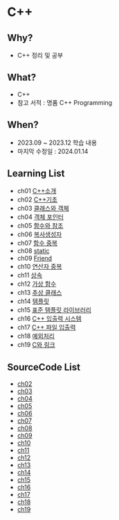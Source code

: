 # C++

## Why? 
* C++ 정리 및 공부

## What? 
* C++
* 참고 서적 : 명품 C++ Programming

## When?
* 2023.09 ~ 2023.12 학습 내용
* 마지막 수정일 : 2024.01.14

## Learning List
* ch01 [C++소개](https://github.com/BangYunseo/TIL/blob/main/Cpp/ch01_IntroduceC%2B%2B.md)
* ch02 [C++기초](https://github.com/BangYunseo/TIL/blob/main/Cpp/ch02_BasicC%2B%2B.md)
* ch03 [클래스와 객체](https://github.com/BangYunseo/TIL/blob/main/Cpp/ch03_ClassAndObject.md)
* ch04 [객체 포인터](https://github.com/BangYunseo/TIL/blob/main/Cpp/ch04_ObjectPointer.md)
* ch05 [함수와 참조](https://github.com/BangYunseo/TIL/blob/main/Cpp/ch05_FunctionAndReference.md)
* ch06 [복사생성자](https://github.com/BangYunseo/TIL/blob/main/Cpp/ch06_CopyConstructor.md)
* ch07 [함수 중복](https://github.com/BangYunseo/TIL/blob/main/Cpp/ch07_FunctionOverloading.md)
* ch08 [static](https://github.com/BangYunseo/TIL/blob/main/Cpp/ch08_Static.md)
* ch09 [Friend](https://github.com/BangYunseo/TIL/blob/main/Cpp/ch09_Friend.md)
* ch10 [연산자 중복](https://github.com/BangYunseo/TIL/blob/main/Cpp/ch08_OperatorOverloadingFunction.md)
* ch11 [상속]()
* ch12 [가상 함수]()
* ch13 [추상 클래스]()
* ch14 [템플릿]()
* ch15 [표준 템플릿 라이브러리]()
* ch16 [C++ 입출력 시스템]()
* ch17 [C++ 파일 입출력]()
* ch18 [예외처리]()
* ch19 [C와 링크]()

## SourceCode List
* [ch02](https://github.com/BangYunseo/Basic_CPP/tree/main/ch02_BasicC%2B%2B)
* [ch03](https://github.com/BangYunseo/Basic_CPP/tree/main/ch03_ClassAndObject)
* [ch04](https://github.com/BangYunseo/Basic_CPP/tree/main/ch04_ObjectPointer)
* [ch05](https://github.com/BangYunseo/Basic_CPP/tree/main/ch05_FunctionAndReference)
* [ch06](https://github.com/BangYunseo/Basic_CPP/tree/main/ch06_CopyConstructor)
* [ch07](https://github.com/BangYunseo/Basic_CPP/tree/main/ch07_FunctionOverloading)
* [ch08](https://github.com/BangYunseo/Basic_CPP/tree/main/ch08_Static)
* [ch09](https://github.com/BangYunseo/Basic_CPP/tree/main/ch09_Friend)
* [ch10](https://github.com/BangYunseo/Basic_CPP/tree/main/ch10_OperatorOverloadingFunction)
* [ch11]()
* [ch12]()
* [ch13]()
* [ch14]()
* [ch15]()
* [ch16]()
* [ch17]()
* [ch18]()
* [ch19]()
